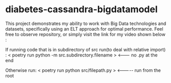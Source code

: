 # diabetes-cassandra-bigdatamodel
This project demonstrates my ability to work with Big Data technologies and datasets, specifically using an ELT approach for optimal performance. Feel free to observe repository, or simply visit the link for my video shown below : 

If running code that is in subdirectory of src run(to deal with relative import) :
< poetry run python -m src.subdirectory.filename >  <--- no .py at the end

Otherwise run:
< poetry run python src/filepath.py > <----- run from the root
